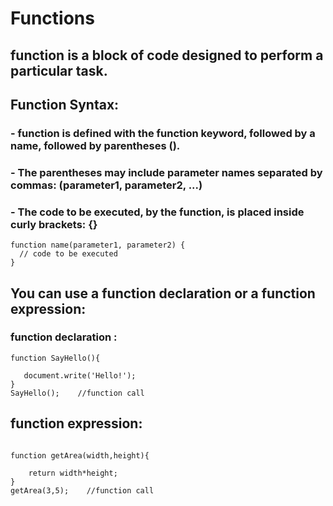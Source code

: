 # Functions
## **function is a block of code designed to perform a particular task.**
## Function Syntax:
### - function is defined with the function keyword, followed by a name, followed by parentheses ().
### - The parentheses may include parameter names separated by commas: (parameter1, parameter2, ...)
### - The code to be executed, by the function, is placed inside curly brackets: {}
~~~
function name(parameter1, parameter2) {
  // code to be executed
}
~~~
## You can use a function declaration or a function expression:

### function declaration :
~~~
function SayHello(){

   document.write('Hello!');
}
SayHello();    //function call
~~~

## function expression:
~~~

function getArea(width,height){

    return width*height;
}
getArea(3,5);    //function call
~~~ 